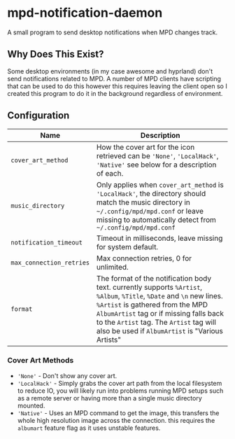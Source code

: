 # mpd-notification-daemon
A small program to send desktop notifications when MPD changes track.

## Why Does This Exist?
Some desktop environments (in my case awesome and hyprland) don't send notifications related to MPD. A number of MPD clients have scripting that can be used to do this however this requires leaving the client open so I created this program to do it in the background regardless of environment.

## Configuration

|Name|Description|
|---|---|
|`cover_art_method`|How the cover art for the icon retrieved can be `'None'`, `'LocalHack'`, `'Native'` see below for a description of each.|
|`music_directory`|Only applies when `cover_art_method` is `'LocalHack'`, the directory should match the music directory in `~/.config/mpd/mpd.conf` or leave missing to automatically detect from `~/.config/mpd/mpd.conf`|
|`notification_timeout`|Timeout in milliseconds, leave missing for system default.|
|`max_connection_retries`|Max connection retries, 0 for unlimited.|
|`format`|The format of the notification body text. currently supports `%Artist`, `%Album`, `%Title`, `%Date` and `\n` new lines. `%Artist` is gathered from the MPD `AlbumArtist` tag or if missing falls back to the `Artist` tag. The `Artist` tag will also be used if `AlbumArtist` is "Various Artists" |

### Cover Art Methods
- `'None'` - Don't show any cover art.
- `'LocalHack'` - Simply grabs the cover art path from the local filesystem to reduce IO, you will likely run into problems running MPD setups such as a remote server or having more than a single music directory mounted.
- `'Native'` - Uses an MPD command to get the image, this transfers the whole high resolution image across the connection. this requires the `albumart` feature flag as it uses unstable features.
